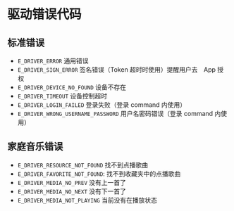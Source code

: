 # 驱动错误代码
## 标准错误
- `E_DRIVER_ERROR`  通用错误
- `E_DRIVER_SIGN_ERROR`  签名错误（Token 超时时使用）提醒用户去　App 授权
- `E_DRIVER_DEVICE_NO_FOUND`  设备不存在
- `E_DRIVER_TIMEOUT` 设备控制超时
- `E_DRIVER_LOGIN_FAILED` 登录失败（登录 command 内使用）
- `E_DRIVER_WRONG_USERNAME_PASSWORD` 用户名密码错误（登录 command 内使用）
## 家庭音乐错误
- `E_DRIVER_RESOURCE_NOT_FOUND` 找不到点播歌曲
- `E_DRIVER_FAVORITE_NOT_FOUND`: 找不到收藏夹中的点播歌曲
- `E_DRIVER_MEDIA_NO_PREV` 没有上一首了
- `E_DRIVER_MEDIA_NO_NEXT` 没有下一首了
- `E_DRIVER_MEDIA_NOT_PLAYING` 当前没有在播放状态